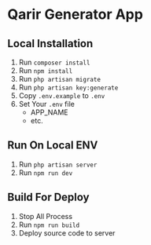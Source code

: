 # Qarir Generator App

## Local Installation
1. Run <code>composer install</code>
2. Run <code>npm install</code>
3. Run <code>php artisan migrate</code>
4. Run <code>php artisan key:generate</code>
5. Copy <code>.env.example</code> to <code>.env</code>
5. Set Your <code>.env</code> file
    - APP_NAME
    - etc.   

## Run On Local ENV
1. Run <code>php artisan server</code>
2. Run <code>npm run dev</code>

## Build For Deploy
1. Stop All Process
2. Run <code>npm run build</code>
3. Deploy source code to server